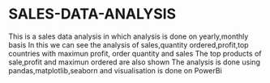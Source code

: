 # SALES-DATA-ANALYSIS
This is a sales data analysis in which analysis is done on yearly,monthly basis
In this we can see the analysis of sales,quantity ordered,profit,top countries with maximun profit, order quantity and sales
The top products of sale,profit and maximun ordered are also shown
The analysis is done using pandas,matplotlib,seaborn and visualisation is done on PowerBi
